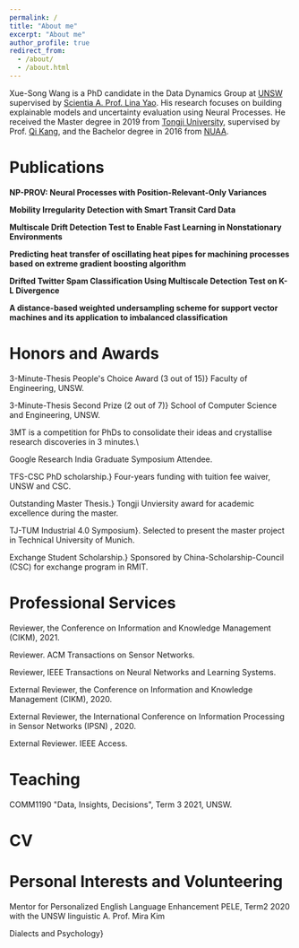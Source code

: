 ```yaml
---
permalink: /
title: "About me"
excerpt: "About me"
author_profile: true
redirect_from: 
  - /about/
  - /about.html
---
```

Xue-Song Wang is a PhD candidate in the Data Dynamics Group at [UNSW](https://www.unsw.edu.au/) 
supervised by [Scientia A. Prof. Lina Yao](https://www.linayao.com/).
His research focuses on building explainable models and uncertainty evaluation using Neural Processes. 
He received the Master degree in 2019 from [Tongji University](https://en.tongji.edu.cn/), supervised by Prof. [Qi Kang](https://scholar.google.com/citations?user=t8K4P4wAAAAJ&hl=en&oi=ao),
and the Bachelor degree in 2016 from [NUAA](http://nuaa.edu.cn/).

Publications
======
**NP-PROV: Neural Processes with Position-Relevant-Only Variances**

**Mobility Irregularity Detection with Smart Transit Card Data**

**Multiscale Drift Detection Test to Enable Fast Learning in Nonstationary Environments**

**Predicting heat transfer of oscillating heat pipes for machining processes based on extreme gradient boosting algorithm**

**Drifted Twitter Spam Classification Using Multiscale Detection Test on K-L Divergence**

**A distance-based weighted undersampling scheme for support vector machines and its application to imbalanced classification**

Honors and Awards
======

3-Minute-Thesis People's Choice Award (3 out of 15)} Faculty of Engineering, UNSW.

3-Minute-Thesis Second Prize (2 out of 7)} School of Computer Science and Engineering, UNSW.


3MT is a competition for PhDs to consolidate their ideas and crystallise research discoveries in 3 minutes.\\

Google Research India Graduate Symposium Attendee.

TFS-CSC PhD scholarship.} Four-years funding with tuition fee waiver, UNSW and CSC.

Outstanding Master Thesis.} Tongji Unviersity award for academic excellence during the master.

TJ-TUM Industrial 4.0 Symposium}. Selected to present the master project in Technical University of Munich.

Exchange Student Scholarship.} Sponsored by China-Scholarship-Council (CSC) for exchange program in RMIT.

Professional Services
======

Reviewer, the Conference on Information and Knowledge Management (CIKM), 2021.

Reviewer. ACM Transactions on Sensor Networks.

Reviewer, IEEE Transactions on Neural Networks and Learning Systems.

External Reviewer, the Conference on Information and Knowledge Management (CIKM), 2020.

External Reviewer, the International Conference on Information Processing in Sensor Networks (IPSN) , 2020.

External Reviewer. IEEE Access.

Teaching
=======
COMM1190 "Data, Insights, Decisions", Term 3 2021, UNSW.

CV
=======

Personal Interests and Volunteering
=======
Mentor for Personalized English Language Enhancement PELE, Term2  2020 with the UNSW linguistic A. Prof. Mira Kim

Dialects and Psychology}
